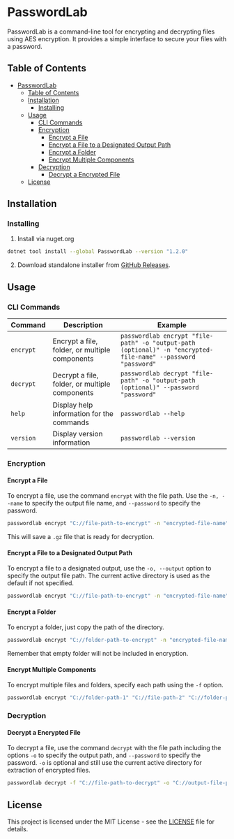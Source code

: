 # PasswordLab

PasswordLab is a command-line tool for encrypting and decrypting files using AES encryption. It provides a simple interface to secure your files with a password.

## Table of Contents

- [PasswordLab](#passwordlab)
  - [Table of Contents](#table-of-contents)
  - [Installation](#installation)
    - [Installing](#installing)
  - [Usage](#usage)
    - [CLI Commands](#cli-commands)
    - [Encryption](#encryption)
      - [Encrypt a File](#encrypt-a-file)
      - [Encrypt a File to a Designated Output Path](#encrypt-a-file-to-a-designated-output-path)
      - [Encrypt a Folder](#encrypt-a-folder)
      - [Encrypt Multiple Components](#encrypt-multiple-components)
    - [Decryption](#decryption)
      - [Decrypt a Encrypted File](#decrypt-a-encrypted-file)
  - [License](#license)

## Installation

### Installing

1. Install via nuget.org
```sh 
dotnet tool install --global PasswordLab --version "1.2.0"
```

2. Download standalone installer from [GitHub Releases](https://github.com/MaJul1/PasswordLab/releases/latest).


## Usage

### CLI Commands

| Command       | Description                                                                 | Example                                                                                     |
|---------------|-----------------------------------------------------------------------------|---------------------------------------------------------------------------------------------|
| `encrypt`     | Encrypt a file, folder, or multiple components                              | `passwordlab encrypt "file-path" -o "output-path (optional)" -n "encrypted-file-name" --password "password"` |
| `decrypt`     | Decrypt a file, folder, or multiple components                              | `passwordlab decrypt "file-path" -o "output-path (optional)" --password "password"`       |
| `help`        | Display help information for the commands                                   | `passwordlab --help`                                                                        |
| `version`     | Display version information                                                 | `passwordlab --version`                                                                     |

### Encryption

#### Encrypt a File
To encrypt a file, use the command `encrypt` with the file path. Use the `-n, --name` to specify the output file name, and `--password` to specify the password.

```sh
passwordlab encrypt "C://file-path-to-encrypt" -n "encrypted-file-name" --password "password"
```
This will save a `.gz` file that is ready for decryption.

#### Encrypt a File to a Designated Output Path
To encrypt a file to a designated output, use the `-o, --output` option to specify the output file path. The current active directory is used as the default if not specified.

```sh
passwordlab encrypt "C://file-path-to-encrypt" -n "encrypted-file-name" -o "C://output-file-path" --password "password"
```

#### Encrypt a Folder
To encrypt a folder, just copy the path of the directory.

```sh
passwordlab encrypt "C://folder-path-to-encrypt" -n "encrypted-file-name" --password "password"
```
Remember that empty folder will not be included in encryption.

#### Encrypt Multiple Components
To encrypt multiple files and folders, specify each path using the `-f` option.

```sh
passwordlab encrypt "C://folder-path-1" "C://file-path-2" "C://folder-path-3" -n "encrypted-file-name" --password "password"
```

### Decryption

#### Decrypt a Encrypted File
To decrypt a file, use the command `decrypt` with the file path including the options `-o` to specify the output path, and `--password` to specify the password. `-o` is optional and still use the current active directory for extraction of encrypted files.

```sh
passwordlab decrypt -f "C://file-path-to-decrypt" -o "C://output-file-path" --password "password"
```

## License

This project is licensed under the MIT License - see the [LICENSE](LICENSE) file for details.